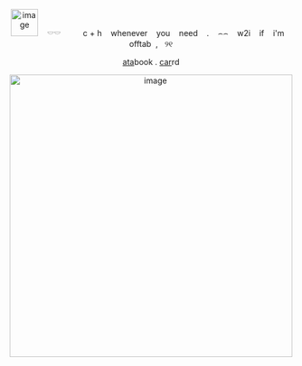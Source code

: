 <p align="center">
<img width="48" height="48" alt="image" src="https://github.com/user-attachments/assets/03ff25b8-ce80-4bba-9971-17a5b53dc80a" />
 ‎   ‎ ‎   ‎𓎠𓎠 ‎   ‎ ‎   ‎   ‎ ‎   ‎   ‎ ‎   c + h  ‎   ‎ ‎   ‎whenever  ‎   ‎ ‎   ‎you  ‎   ‎ ‎   ‎need  ‎   ‎ ‎   ‎. ‎   ‎ ‎   ‎⌢⌢  ‎   ‎ ‎   ‎w2i  ‎   ‎ ‎   ‎if  ‎   ‎ ‎   ‎i'm  ‎   ‎ ‎   ‎offtab  ‎   ‎,  ‎   ‎ ୨୧
<p align="center">
  <a href="https://whatsurnamegirlfriend.atabook.org/" target="_blank">ata</a>book .
  <a href="https://theoceanhealssouls.carrd.co/" target="_blank">car</a>rd
<p align="center">
<p align="center">
<img width="500" height="500" alt="image" src="https://github.com/user-attachments/assets/1c132532-41b7-4c34-b166-074485f643f8" />





























